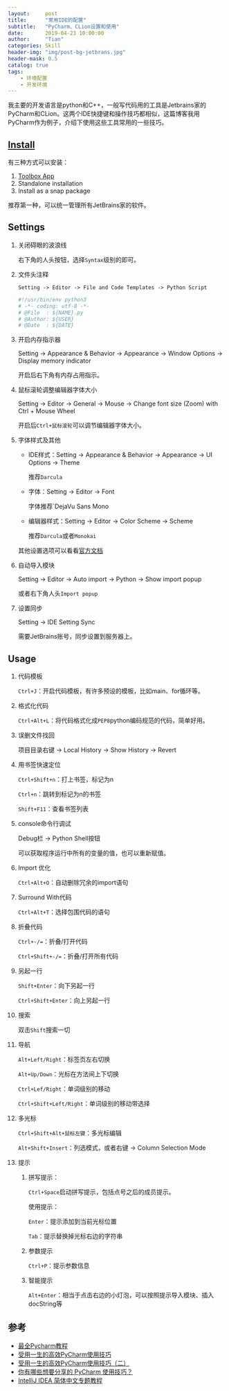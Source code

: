 ```yaml
---
layout:     post
title:      "常用IDE的配置"
subtitle:   "PyCharm、CLion设置和使用"
date:       2019-04-23 10:00:00
author:     "Tian"
categories: Skill
header-img: "img/post-bg-jetbrans.jpg"
header-mask: 0.5
catalog: true
tags:
    - 环境配置
    - 开发环境
---
```


我主要的开发语言是python和C++，一般写代码用的工具是Jetbrains家的PyCharm和CLion。这两个IDE快捷键和操作技巧都相似，这篇博客我用PyCharm作为例子，介绍下使用这些工具常用的一些技巧。

## [Install](<https://www.jetbrains.com/help/pycharm/installation-guide.html?section=Linux#toolbox>)

有三种方式可以安装：

1. [Toolbox App](<https://www.jetbrains.com/toolbox/app/>)
2. Standalone installation
3. Install as a snap package

推荐第一种，可以统一管理所有JetBrains家的软件。

## Settings

1. 关闭碍眼的波浪线

   右下角的人头按钮，选择`Syntax`级别的即可。

2. 文件头注释

   `Setting -> Editor -> File and Code Templates -> Python Script`

   ```bash
   #!/usr/bin/env python3
   # -*- coding: utf-8 -*-
   # @File  : ${NAME}.py
   # @Author: ${USER}
   # @Date  : ${DATE}
   ```

3. 开启内存指示器

   Setting -> Appearance & Behavior -> Appearance -> Window Options -> Display memory indicator

   开启后右下角有内存占用指示。

4. 鼠标滚轮调整编辑器字体大小

   Setting -> Editor -> General -> Mouse -> Change font size (Zoom) with Ctrl + Mouse Wheel

   开启后`Ctrl+鼠标滚轮`可以调节编辑器字体大小。

5. 字体样式及其他

   - IDE样式：Setting -> Appearance & Behavior -> Appearance -> UI Options -> Theme

     推荐`Darcula`

   - 字体：Setting -> Editor -> Font

     字体推荐`DejaVu Sans Mono

   - 编辑器样式：Setting -> Editor -> Color Scheme -> Scheme

     推荐`Darcula`或者`Monokai`

   其他设置选项可以看看[官方文档](<https://www.jetbrains.com/help/pycharm/settings-preferences-dialog.html>)

6. 自动导入模块

   Setting -> Editor -> Auto import -> Python -> Show import popup

   或者右下角人头`Import popup`
   
7. 设置同步

   Setting -> IDE Setting Sync

   需要JetBrains账号，同步设置到服务器上。

## Usage

1. 代码模板

   `Ctrl+J`：开启代码模板，有许多预设的模板，比如main、for循环等。

2. 格式化代码

   `Ctrl+Alt+L`：将代码格式化成`PEP8`python编码规范的代码，简单好用。

3. 误删文件找回

   项目目录右键 -> Local History -> Show History -> Revert

4. 用书签快速定位

   `Ctrl+Shift+n`：打上书签，标记为n

   `Ctrl+n`：跳转到标记为n的书签

   `Shift+F11`：查看书签列表

5. console命令行调试

   Debug栏 -> Python Shell按钮

   可以获取程序运行中所有的变量的值，也可以重新赋值。

6. Import 优化

   `Ctrl+Alt+O`：自动删除冗余的import语句

7. Surround With代码

   `Ctrl+Alt+T`：选择包围代码的语句

8. 折叠代码

   `Ctrl+-/=`：折叠/打开代码

   `Ctrl+Shift+-/=`：折叠/打开所有代码

9. 另起一行

   `Shift+Enter`：向下另起一行

   `Ctrl+Shift+Enter`：向上另起一行

10. 搜索

    双击`Shift`搜索一切

11. 导航

    `Alt+Left/Right`：标签页左右切换

    `Alt+Up/Down`：光标在方法间上下切换

    `Ctrl+Lef/Right`：单词级别的移动

    `Ctrl+Shift+Left/Right`：单词级别的移动带选择

12. 多光标

    `Ctrl+Shift+Alt+鼠标左键`：多光标编辑

    `Alt+Shift+Insert`：列选模式，或者右键 -> Column Selection Mode

13. 提示

    1. 拼写提示：

       `Ctrl+Space`启动拼写提示，包括点号之后的成员提示。

       使用提示：

       `Enter`：提示添加到当前光标位置

       `Tab`：提示替换掉光标右边的字符串

    2. 参数提示

       `Ctrl+P`：提示参数信息

    3. 智能提示

       `Alt+Enter`：相当于点击右边的小灯泡，可以按照提示导入模块、插入docString等

## 参考

- [最全Pycharm教程](<https://blog.csdn.net/u013088062/article/details/50388329>)
- [受用一生的高效PyCharm使用技巧](https://mp.weixin.qq.com/s?__biz=MzI0ODcxODk5OA==&mid=2247503862&idx=6&sn=7c96a01a956de53f9e743ed291dd18a8&chksm=e99efc0fdee97519db74be861eb0b428dc5e1ebd8962d157cc706bb36c20524d278d0aebc208&mpshare=1&scene=1&srcid=#rd)
- [受用一生的高效PyCharm使用技巧（二）](https://mp.weixin.qq.com/s?__biz=MzI0ODcxODk5OA==&mid=2247504394&idx=3&sn=504b2e440d5bb7ca7525f70542f886d6&chksm=e99ee1f3dee968e59c08f47bfd90b5c2d6ccc91ee9dd1c18b2e1c097bf4bb40dc5e38b662707&mpshare=1&scene=1&srcid=#rd)
- [你有哪些想要分享的 PyCharm 使用技巧？](<https://www.zhihu.com/question/37787004>)
- [IntelliJ IDEA 简体中文专题教程](<https://github.com/judasn/IntelliJ-IDEA-Tutorial>)
